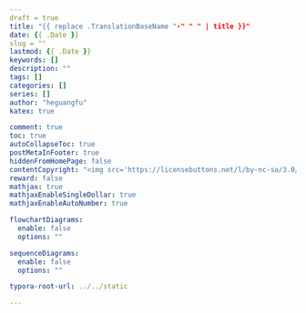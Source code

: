 ```yaml
--- 
draft = true
title: "{{ replace .TranslationBaseName "-" " " | title }}"
date: {{ .Date }}
slug = "" 
lastmod: {{ .Date }}
keywords: []
description: ""
tags: []
categories: []
series: []
author: "heguangfu"
katex: true

comment: true
toc: true
autoCollapseToc: true
postMetaInFooter: true
hiddenFromHomePage: false
contentCopyright: "<img src='https://licensebuttons.net/l/by-nc-sa/3.0/88x31.png'><br/>感谢阅读，如果有问题请您留言，我会及时改正<br/> 本博客所有原创文章版权归hgf所有，转载请注明出处hgfkeep.github.io"
reward: false
mathjax: true
mathjaxEnableSingleDollar: true
mathjaxEnableAutoNumber: true

flowchartDiagrams:
  enable: false
  options: ""

sequenceDiagrams: 
  enable: false
  options: ""

typora-root-url: ../../static

---
```

